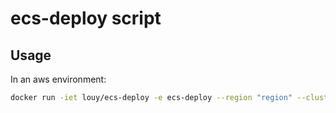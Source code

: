 # ecs-deploy script

## Usage

In an aws environment:

```sh
docker run -iet louy/ecs-deploy -e ecs-deploy --region "region" --cluster "cluster" --service "service" --image "image"
```
